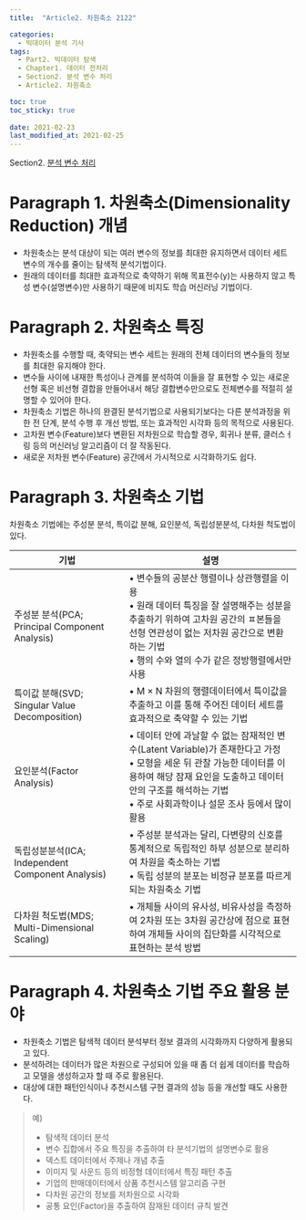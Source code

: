 ```yaml
---
title:  "Article2. 차원축소 2122"

categories:
  - 빅데이터 분석 기사
tags: 
  - Part2. 빅데이터 탐색
  - Chapter1. 데이터 전처리
  - Section2. 분석 변수 처리
  - Article2. 차원축소

toc: true
toc_sticky: true
 
date: 2021-02-23
last_modified_at: 2021-02-25
---
```


Section2. [분석 변수 처리]()

# Paragraph 1. 차원축소(Dimensionality Reduction) 개념

- 차원축소는 분석 대상이 되는 여러 변수의 정보를 최대한 유지하면서 데이터 세트 변수의 개수를 줄이는 탐색적 분석기법이다.
- 원래의 데이터를 최대한 효과적으로 축약하기 위해 목표전수(y)는 사용하지 않고 특성 변수(설명변수)만 사용하기 때문에 비지도 학습 머신러닝 기법이다.

# Paragraph 2. 차원축소 특징

- 차원축소를 수행할 때, 축약되는 변수 세트는 원래의 전체 데이터의 변수들의 정보를 최대한 유지해야 한다.
- 변수들 사이에 내재한 특성이나 관계를 분석하여 이들을 잘 표현할 수 있는 새로운 선형 혹은 비선형 결합을 만들어내서 해당 결합변수만으로도 전체변수를 적절히 설명할 수 있어야 한다.
- 차원축소 기법은 하나의 완결된 분석기법으로 사용되기보다는 다른 분석과정을 위한 전 단계, 분석 수행 후 개선 방법, 또는 효과적인 시각화 등의 목적으로 사용된다.
- 고차원 변수(Feature)보다 변환된 저차원으로 학습할 경우, 회귀나 분류, 클러스ㅓ링 등의 머신러닝 알고리즘이 더 잘 작동된다.
- 새로운 저차원 변수(Feature) 공간에서 가시적으로 시각화하기도 쉽다.

# Paragraph 3. 차원축소 기법

차원축소 기법에는 주성분 분석, 특이값 분해, 요인분석, 독립성분분석, 다차원 척도법이 있다.

| 기법                                              | 설명                                                         |
| ------------------------------------------------- | ------------------------------------------------------------ |
| 주성분 분석(PCA; Principal Component Analysis)    | • 변수들의 공분산 행렬이나 상관행렬을 이용<br />• 원래 데이터 특징을 잘 설명해주는 성분을 추출하기 위하여 고차원 공간의 ㅍ본들을 선형 연관성이 없는 저차원 공간으로 변환하는 기법<br />• 행의 수와 열의 수가 같은 정방행렬에서만 사용 |
| 특이값 분해(SVD; Singular Value Decomposition)    | • Μ × Ν 차원의 행렬데이터에서 특이값을 추출하고 이를 통해 주어진 데이터 세트를 효과적으로 축약할 수 있는 기법 |
| 요인분석(Factor Analysis)                         | • 데이터 안에 과날할 수 없는 잠재적인 변수(Latent Variable)가 존재한다고 가정<br />• 모형을 세운 뒤 관찰 가능한 데이터를 이용하여 해당 잠재 요인을 도출하고 데이터 안의 구조를 해석하는 기법<br />• 주로 사회과학이나 설문 조사 등에서 많이 활용 |
| 독립성분분석(ICA; Independent Component Analysis) | • 주성분 분석과는 달리, 다변량의 신호를 통계적으로 독립적인 하부 성분으로 분리하여 차원을 축소하는 기법<br />• 독립 성분의 분포는 비정규 분포를 따르게 되는 차원축소 기법 |
| 다차원 척도법(MDS; Multi-Dimensional Scaling)     | • 개체들 사이의 유사성, 비유사성을 측정하여 2차원 또는 3차원 공간상에 점으로 표현하여 개체들 사이의 집단화를 시각적으로 표현하는 분석 방법 |

# Paragraph 4. 차원축소 기법 주요 활용 분야

- 차원축소 기법은 탐색적 데이터 분석부터 정보 결과의 시각화까지 다양하게 활용되고 있다.
- 분석하려는 데이터가 많은 차원으로 구성되어 있을 때 좀 더 쉽게 데이터를 학습하고 모델을 생성하고자 할 때 주로 활용된다.
- 대상에 대한 패턴인식이나 추천시스템 구현 결과의 성능 등을 개선할 때도 사용한다.

> 예)
>
> - 탐색적 데이터 분석
> - 변수 집합에서 주요 특징을 추출하여 타 분석기법의 설명변수로 활용
> - 덱스트 데이터에서 주제나 개념 추출
> - 이미지 및 사운드 등의 비정형 데이터에서 특징 패턴 추출
> - 기업의 판매데이터에서 상품 추천시스템 알고리즘 구현
> - 다차원 공간의 정보를 저차원으로 시각화
> - 공통 요인(Factor)을 추출하여 잠재된 데이터 규칙 발견